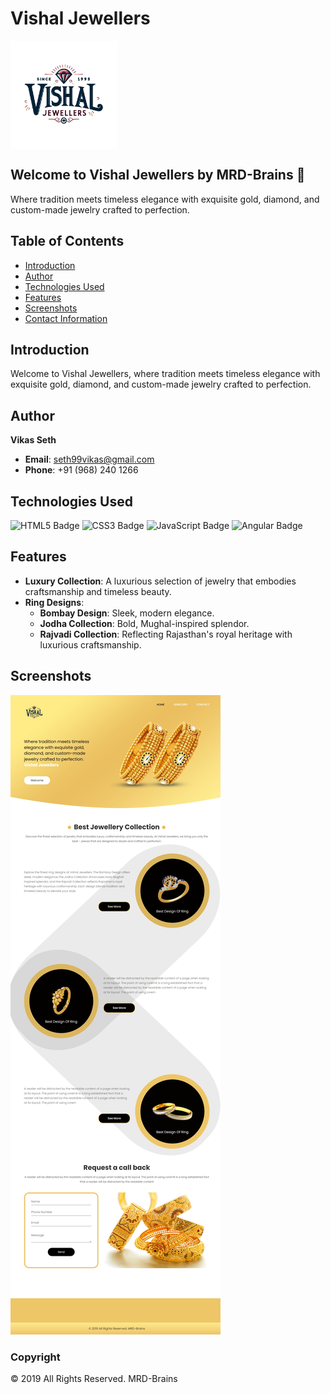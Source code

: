 # Vishal Jewellers

<div style="background-color: white; display: inline-block; padding: 10px;">
    <img src="https://github.com/princeveeshi/VishalJewellers/blob/main/images/logoS.png" alt="Vishal Jewellers Logo" width="150" />
</div>

## Welcome to Vishal Jewellers by **MRD-Brains** 🎉
Where tradition meets timeless elegance with exquisite gold, diamond, and custom-made jewelry crafted to perfection.


## Table of Contents
- [Introduction](#introduction)
- [Author](#author)
- [Technologies Used](#technologies-used)
- [Features](#features)
- [Screenshots](#screenshots)
- [Contact Information](#contact-information)

## Introduction

Welcome to Vishal Jewellers, where tradition meets timeless elegance with exquisite gold, diamond, and custom-made jewelry crafted to perfection.

## Author

**Vikas Seth**  
- **Email**: [seth99vikas@gmail.com](mailto:seth99vikas@gmail.com)  
- **Phone**: +91 (968) 240 1266  

## Technologies Used

![HTML5 Badge](https://img.shields.io/badge/HTML5-FF5733?style=flat-square&logo=html5&logoColor=white)
![CSS3 Badge](https://img.shields.io/badge/CSS3-0077B5?style=flat-square&logo=css3&logoColor=white)
![JavaScript Badge](https://img.shields.io/badge/JavaScript-F7DF1E?style=flat-square&logo=javascript&logoColor=black)
![Angular Badge](https://img.shields.io/badge/Angular-DD0031?style=flat-square&logo=angular&logoColor=white)

## Features

- **Luxury Collection**: A luxurious selection of jewelry that embodies craftsmanship and timeless beauty.
- **Ring Designs**: 
  - **Bombay Design**: Sleek, modern elegance.
  - **Jodha Collection**: Bold, Mughal-inspired splendor.
  - **Rajvadi Collection**: Reflecting Rajasthan's royal heritage with luxurious craftsmanship.

## Screenshots

![Vishal Jewellers Portfolio](https://github.com/princeveeshi/VishalJewellers/blob/main/images/vishal-jewellers.jpeg)

### Copyright

© 2019 All Rights Reserved. MRD-Brains
